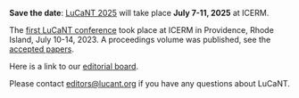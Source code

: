 <p><b>Save the date</b>: <a href="https://icerm.brown.edu/topical_workshops/tw-25-lucant/">LuCaNT 2025</a> will take place <b>July 7-11, 2025</b> at ICERM.</p>

<p>The <a href="https://icerm.brown.edu/events/sc-23-lucant/">first LuCaNT conference</a> took place at ICERM in Providence, Rhode Island, July 10-14, 2023.  A proceedings volume was published, see the <a href="https://lucant.org/papers/">accepted papers</a>.</p>

<p>Here is a link to our <a href="https://lucant.org/editors/">editorial board</a>.</p>

<p>Please contact <a href="mailto:editors@lucant.org">editors@lucant.org</a> if you have any questions about LuCaNT.</p>
